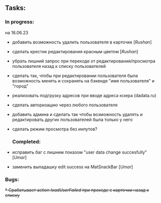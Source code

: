 ## Tasks:
  ### In progress:
на 16.06.23
* добавить возможность удалить пользователя в карточке [_Rushan_]
* сделать крестик редактирования красным цветом [_Rushan_]


* убрать лишний запрос при переходе от редактирования/просмотра пользователя назад к списку пользователей
* сделать так, чтобы при редактировании пользователя была возможность менять и сохранять на бэкенде "имя пользователя" и "город"
* реализовать подгрузку адресов при вводе адреса юзера (dadata.ru)
* сделать авторизацию через любого пользователя
* добавить админа и сделать так чтобы возможность удалять и редактировать других пользователей была только у него


* сделать режим просмотра без инпутов?

  ### Completed:
* исправить баг с лишним показом "user data change succesfully" [_Umar_]
* заменить выпадашку edit success на MatSnackBar [_Umar_]

### Bugs:

~~* Срабатывает action _loadUserFailed_ при проходе с карточки назад к списку~~

